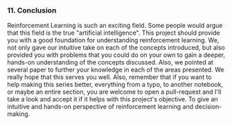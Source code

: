 ### 11. Conclusion

 Reinforcement Learning is such an exciting field. Some people would
 argue that this field is the true "artificial intelligence". This project
 should provide you with a good foundation for understanding reinforcement
 learning. We, not only gave our intuitive take on each of the concepts introduced,
 but also provided you with problems that you could do on your own to gain a 
 deeper, hands-on understanding of the concepts discussed. Also, we pointed at
 several paper to further your knowledge in each of the areas presented. 
 We really hope that this serves you well. Also, remember that if you want to
 help making this series better, everything from a typo, to another notebook, or 
 maybe an entire section, you are welcome to open a pull-request and I'll take 
 a look and accept it if it helps with this project's objective. To give an
 intuitive and hands-on perspective of reinforcement learning and decision-making.

